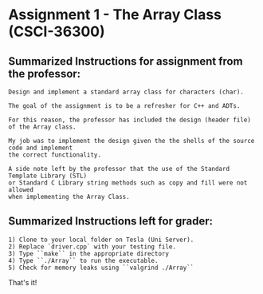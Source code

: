 # Assignment 1 - The Array Class (CSCI-36300)

## Summarized Instructions for assignment from the professor:  
    Design and implement a standard array class for characters (char).  

    The goal of the assignment is to be a refresher for C++ and ADTs.  

    For this reason, the professor has included the design (header file) of the Array class.  

    My job was to implement the design given the the shells of the source code and implement
    the correct functionality.  

    A side note left by the professor that the use of the Standard Template Library (STL) 
    or Standard C Library string methods such as copy and fill were not allowed 
    when implementing the Array Class.


## Summarized Instructions left for grader:  
    1) Clone to your local folder on Tesla (Uni Server).  
    2) Replace `driver.cpp` with your testing file.  
    3) Type ``make`` in the appropriate directory  
    4) Type ``./Array`` to run the executable.  
    5) Check for memory leaks using ``valgrind ./Array``  


That's it!